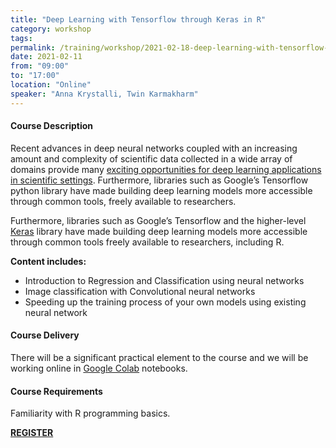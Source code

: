 ```yaml
---
title: "Deep Learning with Tensorflow through Keras in R"
category: workshop
tags:
permalink: /training/workshop/2021-02-18-deep-learning-with-tensorflow-in-r
date: 2021-02-11
from: "09:00"
to: "17:00"
location: "Online"
speaker: "Anna Krystalli, Twin Karmakharm"
---
```


#### Course Description


Recent advances in deep neural networks coupled with an increasing amount and complexity of scientific data collected in a wide array of domains provide many [exciting opportunities for deep learning applications in scientific settings](https://arxiv.org/abs/2003.11755). Furthermore, libraries such as Google’s Tensorflow python library have made building deep learning models more accessible through common tools, freely available to researchers.

Furthermore, libraries such as Google’s Tensorflow and the higher-level [Keras](https://tensorflow.rstudio.com/guide/keras/) library have made building deep learning models more accessible through common tools freely available to researchers, including R.

**Content includes:**

- Introduction to Regression and Classification using neural networks
- Image classification with Convolutional neural networks
- Speeding up the training process of your own models using existing neural network

#### Course Delivery

There will be a significant practical element to the course and we will be working online in [Google Colab](https://colab.research.google.com/) notebooks.

#### Course Requirements

Familiarity with R programming basics.


<div class="social-media-inner container text-center">
            <a href="https://www.eventbrite.co.uk/e/132217446943" class="btn btn-success font-weight-normal btn-wrap">
                <strong>REGISTER</strong>
            </a>
        </div>
